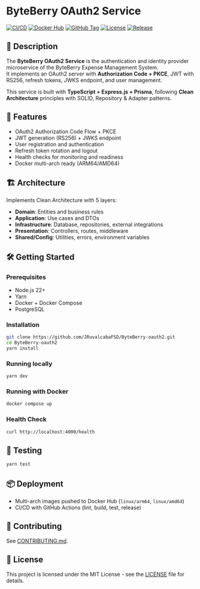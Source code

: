 # ByteBerry OAuth2 Service

[![CI/CD](https://img.shields.io/github/actions/workflow/status/JRuvalcabaFSD/ByteBerry-oauth2/ci.yml?branch=develop&label=CI/CD&logo=github)](https://github.com/JRuvalcabaFSD/ByteBerry-oauth2/actions)
[![Docker Hub](https://img.shields.io/docker/v/jruvalcabafsd/byteberry-oauth2?label=Docker%20Hub&logo=docker&logoColor=white&color=2496ED)](https://hub.docker.com/r/jruvalcabafsd/byteberry-oauth2)
[![GitHub Tag](https://img.shields.io/github/v/tag/JRuvalcabaFSD/ByteBerry-oauth2?label=Versi%C3%B3n)](https://github.com/JRuvalcabaFSD/ByteBerry-oauth2/tags)
[![License](https://img.shields.io/github/license/JRuvalcabaFSD/ByteBerry-oauth2?label=License)](./LICENSE)
[![Release](https://img.shields.io/github/v/release/ByteBerry/ByteBerry-oauth2?logo=semantic-release)](https://github.com/JRuvalcabaFSD/ByteBerry-oauth2/releases)


## 📌 Description
The **ByteBerry OAuth2 Service** is the authentication and identity provider microservice of the ByteBerry Expense Management System.  
It implements an OAuth2 server with **Authorization Code + PKCE**, JWT with RS256, refresh tokens, JWKS endpoint, and user management.

This service is built with **TypeScript + Express.js + Prisma**, following **Clean Architecture** principles with SOLID, Repository & Adapter patterns.

## 🚀 Features
- OAuth2 Authorization Code Flow + PKCE
- JWT generation (RS256) + JWKS endpoint
- User registration and authentication
- Refresh token rotation and logout
- Health checks for monitoring and readiness
- Docker multi-arch ready (ARM64/AMD64)

## 🏗️ Architecture
Implements Clean Architecture with 5 layers:
- **Domain**: Entities and business rules
- **Application**: Use cases and DTOs
- **Infrastructure**: Database, repositories, external integrations
- **Presentation**: Controllers, routes, middleware
- **Shared/Config**: Utilities, errors, environment variables

## 🛠️ Getting Started

### Prerequisites
- Node.js 22+
- Yarn
- Docker + Docker Compose
- PostgreSQL

### Installation
```bash
git clone https://github.com/JRuvalcabaFSD/ByteBerry-oauth2.git
cd ByteBerry-oauth2
yarn install
```

### Running locally
```bash
yarn dev
```

### Running with Docker
```bash
docker compose up
```

### Health Check
```bash
curl http://localhost:4000/health
```

## 🧪 Testing
```bash
yarn test
```

## 📦 Deployment
- Multi-arch images pushed to Docker Hub (`linux/arm64`, `linux/amd64`)
- CI/CD with GitHub Actions (lint, build, test, release)

## 🤝 Contributing
See [CONTRIBUTING.md](./CONTRIBUTING.md).

## 📜 License
This project is licensed under the MIT License - see the [LICENSE](./LICENSE) file for details.
